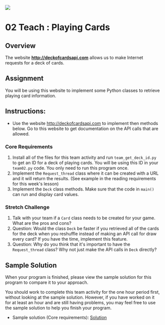 ![](../../banner.png)

# 02 Teach : Playing Cards

## Overview

The website **http://deckofcardsapi.com** allows us to make Internet requests for a deck of cards.  

## Assignment

You will be using this website to implement some Python classes to retrieve playing card information.

## Instructions:

- Use the website http://deckofcardsapi.com to implement then methods below.  Go to this website to get documentation on the API calls that are allowed.

### Core Requirements

1. Install all of the files for this team activity and run `team_get_deck_id.py` to get an ID for a deck of playing cards.  You will be using this ID in your `team02.py` code.  You only need to run this program once.
2. Implement the `Request_thread` class where it can be created with a URL and it will return the results. (See example in the reading requirements for this week's lesson)
3. Implement the `Deck` class methods.  Make sure that the code in `main()` can run and display card values.


### Stretch Challenge

1. Talk with your team if a `Card` class needs to be created for your game.  What are the pros and cons?
2. Question: Would the class `Deck` be faster if you retrieved all of the cards for the deck when you reshuffle instead of making an API call for draw every card?  If you have the time, implement this feature.
3. Question: Why do you think that it's important to have the `Request_thread` class?  Why not just make the API calls in `Deck` directly?

## Sample Solution

When your program is finished, please view the sample solution for this program to compare it to your approach.

You should work to complete this team activity for the one hour period first, without looking at the sample solution. However, if you have worked on it for at least an hour and are still having problems, you may feel free to use the sample solution to help you finish your program.

- Sample solution (Core requirements): [Solution](team02_solution.py)

